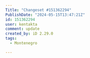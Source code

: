 ```yaml
---
Title: "Changeset #151362294"
PublishDate: "2024-05-15T13:47:21Z"
id: 151362294
user: kentakta
comment: update
created_by: iD 2.29.0
tags:
  - Montenegro

---
```

